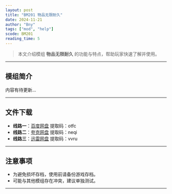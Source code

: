 ```yaml
---
layout: post
title: "BM201 物品无限耐久"
date: 2024-11-21
author: "Bny"
tags: ["mod", "help"]
scode: BM201
reading_time: 5
---
```


> 本文介绍模组 **物品无限耐久** 的功能与特点，帮助玩家快速了解并使用。

---

## 模组简介

内容有待更新...

---


## 文件下载
- **线路一**：[百度网盘](https://pan.baidu.com/s/10PqhLpgtb3L9Dm8whVKWoQ?pwd=otfc)  提取码：otfc  
- **线路二**：[夸克网盘](https://pan.quark.cn/s/85e7e9600e35?pwd=neqi)  提取码：neqi  
- **线路三**：[迅雷网盘](https://pan.xunlei.com/s/VOCCbiwdY8oHfbqGR1Lbb5n4A1?pwd=vvru)  提取码：vvru  

---

## 注意事项
- 为避免损坏存档，使用前请备份游戏存档。
- 可能与其他模组存在冲突，建议单独测试。

---

